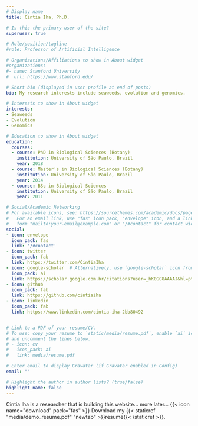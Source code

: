 ```yaml
---
# Display name
title: Cintia Iha, Ph.D.

# Is this the primary user of the site?
superuser: true

# Role/position/tagline
#role: Professor of Artificial Intelligence

# Organizations/Affiliations to show in About widget
#organizations:
#- name: Stanford University
#  url: https://www.stanford.edu/

# Short bio (displayed in user profile at end of posts)
bio: My research interests include seaweeds, evolution and genomics.

# Interests to show in About widget
interests:
- Seaweeds
- Evolution
- Genomics

# Education to show in About widget
education:
  courses:
  - course: PhD in Biological Sciences (Botany)
    institution: University of São Paulo, Brazil
    year: 2018
  - course: Master's in Biological Sciences (Botany)
    institution: University of São Paulo, Brazil
    year: 2014
  - course: BSc in Biological Sciences
    institution: University of São Paulo, Brazil
    year: 2011

# Social/Academic Networking
# For available icons, see: https://sourcethemes.com/academic/docs/page-builder/#icons
#   For an email link, use "fas" icon pack, "envelope" icon, and a link in the
#   form "mailto:your-email@example.com" or "/#contact" for contact widget.
social:
- icon: envelope
  icon_pack: fas
  link: '/#contact'
- icon: twitter
  icon_pack: fab
  link: https://twitter.com/CintiaIha
- icon: google-scholar  # Alternatively, use `google-scholar` icon from `ai` icon pack
  icon_pack: ai
  link: https://scholar.google.com.br/citations?user=_hK0GC8AAAAJ&hl=pt-BR&oi=ao
- icon: github
  icon_pack: fab
  link: https://github.com/cintiaiha
- icon: linkedin
  icon_pack: fab
  link: https://www.linkedin.com/cintia-iha-2bb80492


# Link to a PDF of your resume/CV.
# To use: copy your resume to `static/media/resume.pdf`, enable `ai` icons in `params.toml`, 
# and uncomment the lines below.
# - icon: cv
#   icon_pack: ai
#   link: media/resume.pdf

# Enter email to display Gravatar (if Gravatar enabled in Config)
email: ""

# Highlight the author in author lists? (true/false)
highlight_name: false
---
```


Cintia Iha is a researcher that is building this website... more later...
{{< icon name="download" pack="fas" >}} Download my {{< staticref "media/demo_resume.pdf" "newtab" >}}resumé{{< /staticref >}}.
